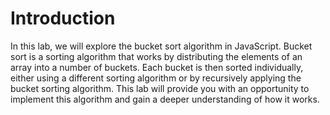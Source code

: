 # Introduction

In this lab, we will explore the bucket sort algorithm in JavaScript. Bucket sort is a sorting algorithm that works by distributing the elements of an array into a number of buckets. Each bucket is then sorted individually, either using a different sorting algorithm or by recursively applying the bucket sorting algorithm. This lab will provide you with an opportunity to implement this algorithm and gain a deeper understanding of how it works.
